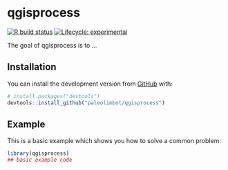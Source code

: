 
<!-- README.md is generated from README.Rmd. Please edit that file -->

# qgisprocess

<!-- badges: start -->

[![R build
status](https://github.com/paleolimbot/qgisprocess/workflows/R-CMD-check/badge.svg)](https://github.com/paleolimbot/qgisprocess/actions)
[![Lifecycle:
experimental](https://img.shields.io/badge/lifecycle-experimental-orange.svg)](https://www.tidyverse.org/lifecycle/#experimental)
<!-- badges: end -->

The goal of qgisprocess is to …

## Installation

You can install the development version from
[GitHub](https://github.com/) with:

``` r
# install.packages("devtools")
devtools::install_github("paleolimbot/qgisprocess")
```

## Example

This is a basic example which shows you how to solve a common problem:

``` r
library(qgisprocess)
## basic example code
```
